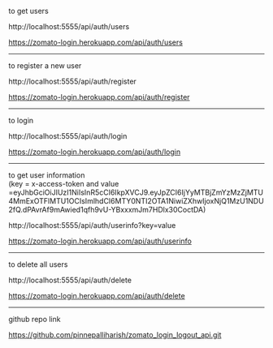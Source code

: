 to get users

http://localhost:5555/api/auth/users

https://zomato-login.herokuapp.com/api/auth/users 

-------------------------------------------------------------------------------------------------------------------------


to register a new user

http://localhost:5555/api/auth/register

https://zomato-login.herokuapp.com/api/auth/register


-------------------------------------------------------------------------------------------------------------------------


to login

http://localhost:5555/api/auth/login

https://zomato-login.herokuapp.com/api/auth/login


-------------------------------------------------------------------------------------------------------------------------


to get user information   
(key  = x-access-token  and value =eyJhbGciOiJIUzI1NiIsInR5cCI6IkpXVCJ9.eyJpZCI6IjYyMTBjZmYzMzZjMTU4MmExOTFlMTU1OCIsImlhdCI6MTY0NTI2OTA1NiwiZXhwIjoxNjQ1MzU1NDU2fQ.dPAvrAf9mAwied1qfh9vU-YBxxxmJm7HDlx30CoctDA)

http://localhost:5555/api/auth/userinfo?key=value

https://zomato-login.herokuapp.com/api/auth/userinfo


-------------------------------------------------------------------------------------------------------------------------


to delete all users

http://localhost:5555/api/auth/delete

https://zomato-login.herokuapp.com/api/auth/delete



-------------------------------------------------------------------------------------------------------------------------

github repo link 

https://github.com/pinnepalliharish/zomato_login_logout_api.git








